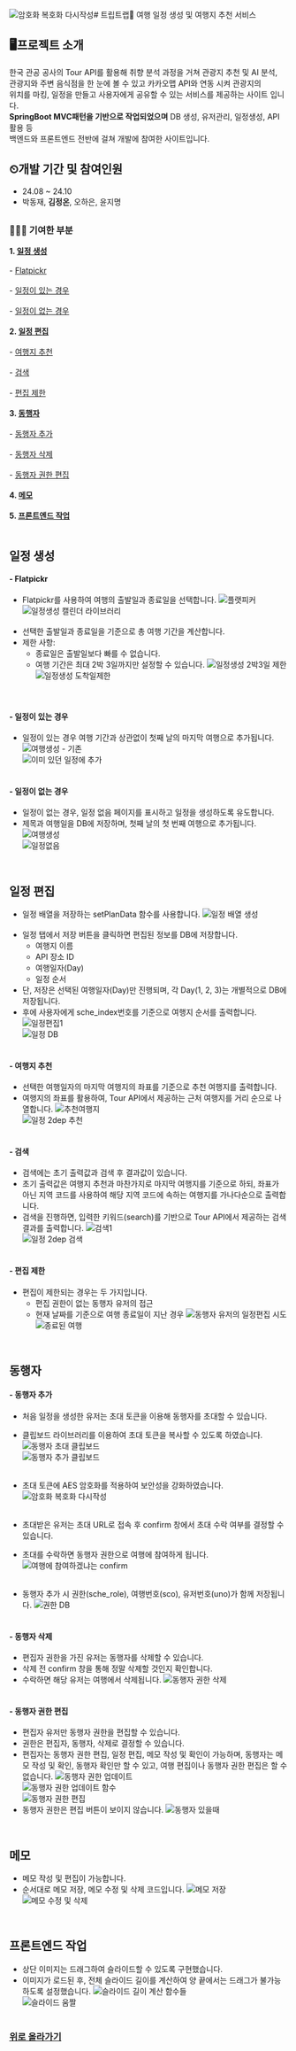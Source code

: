 ![암호화 복호화 다시작성](https://github.com/user-attachments/assets/179bb87c-1361-460f-a718-e407af3ea8cc)# 트립트랩🧳
여행 일정 생성 및 여행지 추천 서비스

## 🖥프로젝트 소개
한국 관공 공사의 Tour API를 활용해 취향 분석 과정을 거쳐 관광지 추천 및 AI 분석, <br>
관광지와 주변 음식점을 한 눈에 볼 수 있고 카카오맵 API와 연동 시켜 관광지의 <br>
위치를 마킹, 일정을 만들고 사용자에게 공유할 수 있는 서비스를 제공하는 사이트 입니다. <br>
__SpringBoot MVC패턴을 기반으로 작업되었으며__ DB 생성, 유저관리, 일정생성, API 활용 등 <br>
백엔드와 프론트엔드 전반에 걸쳐 개발에 참여한 사이트입니다.

## ⏲개발 기간 및 참여인원
* 24.08 ~ 24.10
* 박동재, __김정온__, 오하은, 윤지명
## 
### 👩🏻‍💻 기여한 부분
__1. [일정 생성](#일정-생성)__ <br>
  <br> - [Flatpickr](#f--latpickr) <br>
  <br> - [일정이 있는 경우](#--일정있음) <br>
  <br> - [일정이 없는 경우](#--일정없음) <br><br>
__2. [일정 편집](#일정-편집)__ <br>
  <br> - [여행지 추천](#--여행지-추천) <br>
  <br> - [검색](#--검색) <br>
  <br> - [편집 제한](#--편집-제한) <br><br>
__3. [동행자](#동행자)__ <br>
  <br> - [동행자 추가](#--동행자-추가) <br>
  <br> - [동행자 삭제](#--동행자-삭제) <br>
  <br> - [동행자 권한 편집](#--동행자-권한-편집) <br><br>
__4. [메모](#메모)__ <br><br>
__5. [프론트엔드 작업](#프론트엔드-작업)__ <br><br>

##
## 일정 생성
#### - Flatpickr
- Flatpickr를 사용하여 여행의 출발일과 종료일을 선택합니다.
![플랫피커](https://github.com/user-attachments/assets/afd1d953-0ce5-4489-95ab-8b248c13ff32) <br>
![일정생성 캘린더 라이브러리](https://github.com/user-attachments/assets/3a7b5522-f90d-4835-9ae9-86d3090bdc22) <br><br>
- 선택한 출발일과 종료일을 기준으로 총 여행 기간을 계산합니다.
- 제한 사항:
  - 종료일은 출발일보다 빠를 수 없습니다.
  - 여행 기간은 최대 2박 3일까지만 설정할 수 있습니다.
![일정생성 2박3일 제한](https://github.com/user-attachments/assets/074ab8dc-5870-4c4b-ba54-fb8e7d380f93) ![일정생성 도착일제한](https://github.com/user-attachments/assets/ce40f9a6-974a-4a45-aecf-ef4d62498f67) <br>
 <br><br>

#### - 일정이 있는 경우
- 일정이 있는 경우 여행 기간과 상관없이 첫째 날의 마지막 여행으로 추가됩니다.
![여행생성 - 기존](https://github.com/user-attachments/assets/ba3fb1de-e3d9-4981-a543-c8bc2acfcbe8) <br>
![이미 있던 일정에 추가](https://github.com/user-attachments/assets/37f3fe5b-5b27-406c-b80c-b3ff15c63c18) <br><br>

#### - 일정이 없는 경우
- 일정이 없는 경우, 일정 없음 페이지를 표시하고 일정을 생성하도록 유도합니다.
- 제목과 여행일을 DB에 저장하며, 첫째 날의 첫 번째 여행으로 추가됩니다.
![여행생성](https://github.com/user-attachments/assets/5282e36f-d76b-41e3-b884-1810461b6f86) <br>
![일정없음](https://github.com/user-attachments/assets/2154a7e6-53de-4f48-94bc-8384a24d21aa) <br><br>

#
## 일정 편집
- 일정 배열을 저장하는 setPlanData 함수를 사용합니다.
![일정 배열 생성](https://github.com/user-attachments/assets/58a37be9-8c17-4175-9176-6df1ccf19750) <br><br>
- 일정 탭에서 저장 버튼을 클릭하면 편집된 정보를 DB에 저장합니다. 
  - 여행지 이름
  - API 장소 ID
  - 여행일자(Day)
  - 일정 순서
- 단, 저장은 선택된 여행일자(Day)만 진행되며, 각 Day(1, 2, 3)는 개별적으로 DB에 저장됩니다.
- 후에 사용자에게 sche_index번호를 기준으로 여행지 순서를 출력합니다.
![일정편집1](https://github.com/user-attachments/assets/326a4571-833d-436e-9bd5-7c28e9fd597b) <br>
![일정 DB](https://github.com/user-attachments/assets/2d4eb9a1-5e31-4ea3-9deb-0df76dbc2538) <br><br>

#### - 여행지 추천
- 선택한 여행일자의 마지막 여행지의 좌표를 기준으로 추천 여행지를 출력합니다.
- 여행지의 좌표를 활용하여, Tour API에서 제공하는 근처 여행지를 거리 순으로 나열합니다.
![추천여행지](https://github.com/user-attachments/assets/23a1cc63-5b17-49c6-bffe-7f34b5eee929) <br>
![일정 2dep 추천](https://github.com/user-attachments/assets/b330c2ea-d7cf-4335-b7a7-a770a5cd7f80) <br><br>

#### - 검색
- 검색에는 초기 출력값과 검색 후 결과값이 있습니다.
- 초기 출력값은 여행지 추천과 마찬가지로 마지막 여행지를 기준으로 하되, 
  좌표가 아닌 지역 코드를 사용하여 해당 지역 코드에 속하는 여행지를 가나다순으로 출력합니다.
- 검색을 진행하면, 입력한 키워드(search)를 기반으로 Tour API에서 제공하는 검색 결과를 출력합니다.
![검색1](https://github.com/user-attachments/assets/74346622-2b91-43d9-b8cd-d2d38ea9b5c5) <br>
![일정 2dep 검색](https://github.com/user-attachments/assets/907153ab-9138-421a-9f75-f61eae303c53) <br><br>

#### - 편집 제한
- 편집이 제한되는 경우는 두 가지입니다.
  - 편집 권한이 없는 동행자 유저의 접근
  - 현재 날짜를 기준으로 여행 종료일이 지난 경우
![동행자 유저의 일정편집 시도](https://github.com/user-attachments/assets/fba3fa89-807b-428b-ae30-ac9cb566b2f1) <br>
![종료된 여행](https://github.com/user-attachments/assets/b8fa9c77-57a1-4818-9184-e26171585529) <br><br>

#
## 동행자
#### - 동행자 추가
- 처음 일정을 생성한 유저는 초대 토큰을 이용해 동행자를 초대할 수 있습니다.
- 클립보드 라이브러리를 이용하여 초대 토큰을 복사할 수 있도록 하였습니다. 
![동행자 초대 클립보드](https://github.com/user-attachments/assets/1a6ff87b-c24c-4e10-8ea4-d77cc55caea6) <br>
![동행자 추가 클립보드](https://github.com/user-attachments/assets/479977b4-b983-4776-9ef7-afe00679a192) <br><br>

- 초대 토큰에 AES 암호화를 적용하여 보안성을 강화하였습니다. 
![암호화 복호화 다시작성](https://github.com/user-attachments/assets/7aa9e591-01b1-4598-bef7-001827d87ad6) <br><br>

- 초대받은 유저는 초대 URL로 접속 후 confirm 창에서 초대 수락 여부를 결정할 수 있습니다.
- 초대를 수락하면 동행자 권한으로 여행에 참여하게 됩니다.
![여행에 참여하겠냐는 confirm](https://github.com/user-attachments/assets/2086de9a-d921-43fb-bd2d-ce61dd0ec446) <br><br>

- 동행자 추가 시 권한(sche_role), 여행번호(sco), 유저번호(uno)가 함께 저장됩니다.
![권한 DB](https://github.com/user-attachments/assets/e9ebc1fb-b158-4a13-be5e-2df126b922ad) <br><br>

#### - 동행자 삭제
- 편집자 권한을 가진 유저는 동행자를 삭제할 수 있습니다.
- 삭제 전 confirm 창을 통해 정말 삭제할 것인지 확인합니다.
- 수락하면 해당 유저는 여행에서 삭제됩니다.
![동행자 권한 삭제](https://github.com/user-attachments/assets/a8d83c61-6a45-4aad-95f9-9ab91fecbd30) <br><br>

#### - 동행자 권한 편집
- 편집자 유저만 동행자 권한을 편집할 수 있습니다.
- 권한은 편집자, 동행자, 삭제로 결정할 수 있습니다.
- 편집자는 동행자 권한 편집, 일정 편집, 메모 작성 및 확인이 가능하며, 
  동행자는 메모 작성 및 확인, 동행자 확인만 할 수 있고, 여행 편집이나 동행자 권한 편집은 할 수 없습니다.
![동행자 권한 업데이트](https://github.com/user-attachments/assets/d0a053e8-d9d4-41a7-9107-6a53ba10130e) <br>
![동행자 권한 업데이트 함수](https://github.com/user-attachments/assets/8f8c076b-873e-4ed3-a473-879a0e0204a2) <br>
![동행자 권한 편집](https://github.com/user-attachments/assets/fe44948f-02ff-42b1-8d95-7b6b8d3b0978) <br>
- 동행자 권한은 편집 버튼이 보이지 않습니다.
![동행자 있을때](https://github.com/user-attachments/assets/4359f029-9018-4dd6-ae8f-47e2a797c776) <br><br>

#
## 메모
- 메모 작성 및 편집이 가능합니다.
- 순서대로 메모 저장, 메모 수정 및 삭제 코드입니다.
![메모 저장](https://github.com/user-attachments/assets/da588f55-9dc3-4b46-8726-263376cd2bef) <br>
![메모 수정 및 삭제](https://github.com/user-attachments/assets/86037bf2-0535-47c7-9e8c-ea77059e4e91) <br><br>

#
## 프론트엔드 작업
- 상단 이미지는 드래그하여 슬라이드할 수 있도록 구현했습니다.
- 이미지가 로드된 후, 전체 슬라이드 길이를 계산하여 양 끝에서는 드래그가 불가능하도록 설정했습니다.
![슬라이드 길이 계산 함수들](https://github.com/user-attachments/assets/34c55550-34fd-4ff7-a5aa-f8a1420b4381) <br>
![슬라이드 움짤](https://github.com/user-attachments/assets/a6a19222-1286-47f0-9568-75614bf119bc) <br><br>

### [위로 올라가기](#프로젝트-소개)
